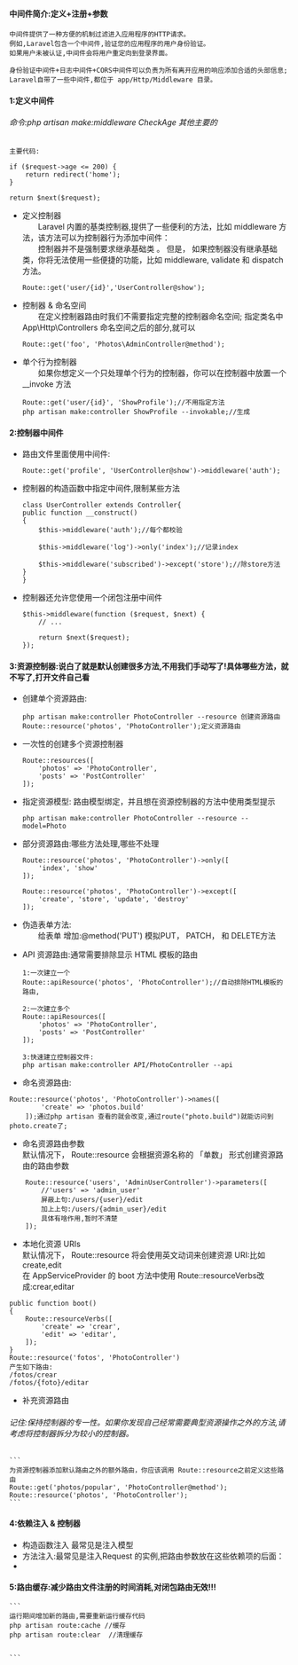 #### 中间件简介:定义+注册+参数
```
中间件提供了一种方便的机制过滤进入应用程序的HTTP请求。  
例如,Laravel包含一个中间件,验证您的应用程序的用户身份验证。  
如果用户未被认证,中间件会将用户重定向到登录界面。  
 
身份验证中间件+日志中间件+CORS中间件可以负责为所有离开应用的响应添加合适的头部信息;  
Laravel自带了一些中间件,都位于 app/Http/Middleware 目录。
```


#### 1:定义中间件
###### 命令:php artisan make:middleware CheckAge 其他主要的
```
主要代码:

if ($request->age <= 200) {
	return redirect('home');
}

return $next($request);
```



* 定义控制器    
    &ensp;&ensp;&ensp;&ensp;Laravel 内置的基类控制器,提供了一些便利的方法，比如 middleware 方法，该方法可以为控制器行为添加中间件：  
     &ensp;&ensp;&ensp;&ensp;控制器并不是强制要求继承基础类 。 但是， 如果控制器没有继承基础类，你将无法使用一些便捷的功能，比如 middleware, validate 和 dispatch 方法。 

    ```
    Route::get('user/{id}','UserController@show');
    ```
* 控制器 & 命名空间  
    &ensp;&ensp;&ensp;&ensp;在定义控制器路由时我们不需要指定完整的控制器命名空间;
    指定类名中 App\Http\Controllers 命名空间之后的部分,就可以
    ```
    Route::get('foo', 'Photos\AdminController@method');
    ```
* 单个行为控制器  
    &ensp;&ensp;&ensp;&ensp;如果你想定义一个只处理单个行为的控制器，你可以在控制器中放置一个 __invoke 方法  
    ```
    Route::get('user/{id}', 'ShowProfile');//不用指定方法
    php artisan make:controller ShowProfile --invokable;//生成

    ```

 


#### 2:控制器中间件
* 路由文件里面使用中间件:  
    ```
    Route::get('profile', 'UserController@show')->middleware('auth');
    ```
* 控制器的构造函数中指定中间件,限制某些方法

    ```
   class UserController extends Controller{
    public function __construct()
    {
        $this->middleware('auth');//每个都校验

        $this->middleware('log')->only('index');//记录index

        $this->middleware('subscribed')->except('store');//除store方法
    }
    }

    ```
* 控制器还允许您使用一个闭包注册中间件
    ```
    $this->middleware(function ($request, $next) {
        // ...

        return $next($request);
    });
    ```


#### 3:资源控制器:说白了就是默认创建很多方法,不用我们手动写了!具体哪些方法，就不写了,打开文件自己看
* 创建单个资源路由:
    ```
    php artisan make:controller PhotoController --resource 创建资源路由
    Route::resource('photos', 'PhotoController');定义资源路由
    ```

* 一次性的创建多个资源控制器
    ```
    Route::resources([
        'photos' => 'PhotoController',
        'posts' => 'PostController'
    ]);
    ```   
* 指定资源模型:   路由模型绑定，并且想在资源控制器的方法中使用类型提示 
    ````
    php artisan make:controller PhotoController --resource --model=Photo
    ````
* 部分资源路由:哪些方法处理,哪些不处理

    ```
    Route::resource('photos', 'PhotoController')->only([
        'index', 'show'
    ]);

    Route::resource('photos', 'PhotoController')->except([
        'create', 'store', 'update', 'destroy'
    ]);

    ```

* 伪造表单方法:  
   &ensp;&ensp;&ensp;&ensp;给表单 增加:@method('PUT') 模拟PUT， PATCH， 和 DELETE方法 

* API 资源路由:通常需要排除显示 HTML 模板的路由  

    ```
    1:一次建立一个
    Route::apiResource('photos', 'PhotoController');//自动排除HTML模板的路由,

    2:一次建立多个
    Route::apiResources([
        'photos' => 'PhotoController',
        'posts' => 'PostController'
    ]);

    3:快速建立控制器文件:
    php artisan make:controller API/PhotoController --api
	
    ```
    
* 命名资源路由:
```
Route::resource('photos', 'PhotoController')->names([
        'create' => 'photos.build'
    ]);通过php artisan 查看的就会改变,通过route("photo.build")就能访问到photo.create了;
```
	
* 命名资源路由参数  
	默认情况下， Route::resource 会根据资源名称的 「单数」 形式创建资源路由的路由参数  
```
	Route::resource('users', 'AdminUserController')->parameters([
		//'users' => 'admin_user'
		屏蔽上句:/users/{user}/edit
		加上上句:/users/{admin_user}/edit
		具体有啥作用,暂时不清楚
	]);
```

* 本地化资源 URIs  
默认情况下， Route::resource 将会使用英文动词来创建资源 URI:比如create,edit   
在 AppServiceProvider 的 boot 方法中使用 Route::resourceVerbs改成:crear,editar
```
public function boot()
{
    Route::resourceVerbs([
        'create' => 'crear',
        'edit' => 'editar',
    ]);
}  
Route::resource('fotos', 'PhotoController')  
产生如下路由:  
/fotos/crear  
/fotos/{foto}/editar
```

* 补充资源路由  
###### 记住:保持控制器的专一性。如果你发现自己经常需要典型资源操作之外的方法,请考虑将控制器拆分为较小的控制器。
	```
	为资源控制器添加默认路由之外的额外路由，你应该调用 Route::resource之前定义这些路由
	Route::get('photos/popular', 'PhotoController@method');
	Route::resource('photos', 'PhotoController');
	```

#### 4:依赖注入 & 控制器
* 构造函数注入 最常见是注入模型
* 方法注入:最常见是注入Request 的实例,把路由参数放在这些依赖项的后面：
* 


#### 5:路由缓存:减少路由文件注册的时间消耗,对闭包路由无效!!!  
    ```
    运行期间增加新的路由,需要重新运行缓存代码
    php artisan route:cache //缓存 
    php artisan route:clear  //清理缓存


    ```

